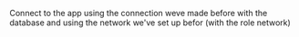 Connect to the app using the connection weve made before with the database and using the network we've set up befor (with the role network)
